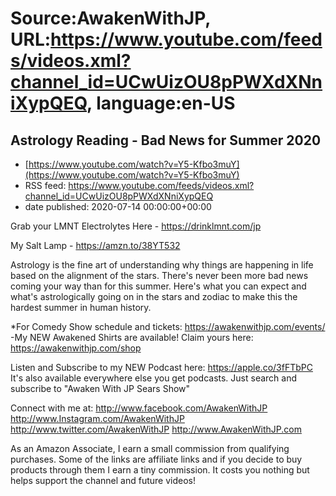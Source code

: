 # Source:AwakenWithJP, URL:https://www.youtube.com/feeds/videos.xml?channel_id=UCwUizOU8pPWXdXNniXypQEQ, language:en-US

## Astrology Reading - Bad News for Summer 2020
 - [https://www.youtube.com/watch?v=Y5-Kfbo3muY](https://www.youtube.com/watch?v=Y5-Kfbo3muY)
 - RSS feed: https://www.youtube.com/feeds/videos.xml?channel_id=UCwUizOU8pPWXdXNniXypQEQ
 - date published: 2020-07-14 00:00:00+00:00

Grab your LMNT Electrolytes Here - https://drinklmnt.com/jp

My Salt Lamp - https://amzn.to/38YT532

Astrology is the fine art of understanding why things are happening in life based on the alignment of the stars. There's never been more bad news coming your way than for this summer. Here's what you can expect and what's astrologically going on in the stars and zodiac to make this the hardest summer in human history. 

*For Comedy Show schedule and tickets: https://awakenwithjp.com/events/
-My NEW Awakened Shirts are available! Claim yours here: https://awakenwithjp.com/shop

Listen and Subscribe to my NEW Podcast here: 
https://apple.co/3fFTbPC
It's also available everywhere else you get podcasts. Just search and subscribe to "Awaken With JP Sears Show"

Connect with me at: 
http://www.facebook.com/AwakenWithJP
http://www.Instagram.com/AwakenWithJP
http://www.twitter.com/AwakenWithJP
http://www.AwakenWithJP.com

As an Amazon Associate, I earn a small commission from qualifying purchases. Some of the links are affiliate links and if you decide to buy products through them I earn a tiny commission. It costs you nothing but helps support the channel and future videos!

